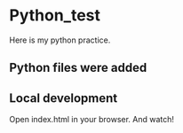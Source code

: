 # Python_test
Here is my python practice.


## Python files were added


## Local development

Open index.html in your browser.
And watch!